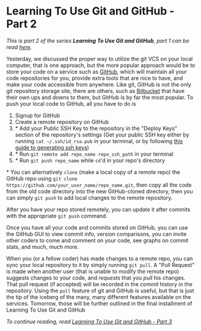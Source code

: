 # Learning To Use Git and GitHub - Part 2

*This is part 2 of the series **Learning To Use Git and GitHub**, part 1 can be read [here][1].*

Yesterday, we discussed the proper way to utilize the git VCS on your local computer, that is one approach, but the more popular approach would be to store your code on a service such as [GitHub][2], which will maintain all your code repositories for you, provide extra tools that are nice to have, and make your code accessible from anywhere. Like git, GitHub is not the only git repository storage site, there are others, such as [Bitbucket][3] that have their own ups and downs to them, but GitHub is by far the most popular. To push your local code to GitHub, all you have to do is

   1. Signup for GitHub
   2. Create a remote repository on GitHub
   3. \* Add your Public SSH Key to the repository in the "Deploy Keys" section of the repository's settings (Get your public SSH key either by running `cat ~/.ssh/id_rsa.pub` in your terminal, or by following [this guide to generating ssh keys][4])
   4. \* Run `git remote add repo_name repo_ssh_path` in your terminal
   5. \* Run `git push repo_name` while `cd`'d in your repo's directory

\* You can alternatively `clone` (make a local copy of a remote repo) the GitHub repo using `git clone https://github.com/your_user_name/repo_name.git`, then copy all the code from the old code directory into the new GitHub-cloned directory, then you can simply `git push` to add local changes to the remote repository.

After you have your repo stored remotely, you can update it after commits with the appropriate `git push` command.

Once you have all your code and commits stored on GitHub, you can use the GitHub GUI to view commit info, version comparisons, you can invite other coders to come and comment on your code, see graphs on commit stats, and much, much more.

When you (or a fellow coder) has made changes to a remote repo, you can sync your local repository to it by simply running `git pull`. A "Pull Request" is made when another user (that is unable to modify the remote repo) suggests changes to your code, and *requests* that you *pull* his changes. That pull request (if accepted) will be recorded in the commit history in the repository. Using the `pull` feature of git and GitHub is useful, but that is just the tip of the iceberg of the many, many different features available on the services. Tomorrow, those will be further outlined in the final installment of Learning To Use Git and GitHub

*To continue reading, read [Learning To Use Git and GitHub - Part 3][5]*

[1]:/#/posts/git-and-github-1
[2]:https://github.com
[3]:https://bitbucket.org
[4]:https://help.github.com/articles/generating-ssh-keys
[5]:/#/posts/git-and-github-3